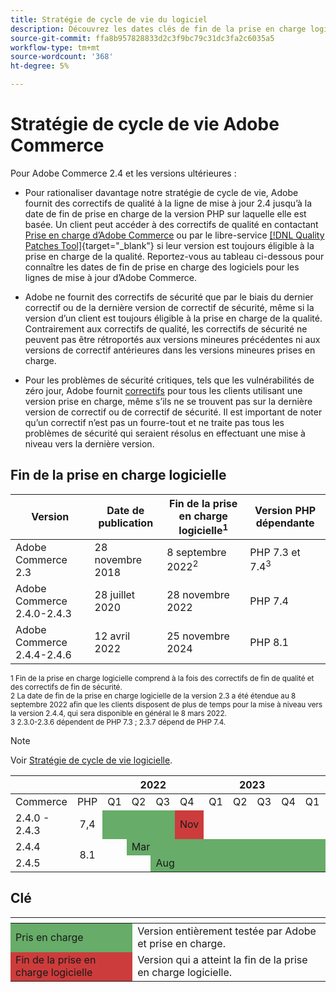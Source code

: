 ```yaml
---
title: Stratégie de cycle de vie du logiciel
description: Découvrez les dates clés de fin de la prise en charge logicielle des versions d’Adobe Commerce.
source-git-commit: ffa8b957828833d2c3f9bc79c31dc3fa2c6035a5
workflow-type: tm+mt
source-wordcount: '368'
ht-degree: 5%

---
```



# Stratégie de cycle de vie Adobe Commerce

Pour Adobe Commerce 2.4 et les versions ultérieures :

- Pour rationaliser davantage notre stratégie de cycle de vie, Adobe fournit des correctifs de qualité à la ligne de mise à jour 2.4 jusqu’à la date de fin de prise en charge de la version PHP sur laquelle elle est basée. Un client peut accéder à des correctifs de qualité en contactant [Prise en charge d’Adobe Commerce](https://developer.adobe.com/commerce/contributor/community/support/) ou par le libre-service [[!DNL Quality Patches Tool]](https://experienceleague.adobe.com/tools/commerce-quality-patches/index.html){target=&quot;_blank&quot;} si leur version est toujours éligible à la prise en charge de la qualité. Reportez-vous au tableau ci-dessous pour connaître les dates de fin de prise en charge des logiciels pour les lignes de mise à jour d’Adobe Commerce.

- Adobe ne fournit des correctifs de sécurité que par le biais du dernier correctif ou de la dernière version de correctif de sécurité, même si la version d’un client est toujours éligible à la prise en charge de la qualité. Contrairement aux correctifs de qualité, les correctifs de sécurité ne peuvent pas être rétroportés aux versions mineures précédentes ni aux versions de correctif antérieures dans les versions mineures prises en charge.

- Pour les problèmes de sécurité critiques, tels que les vulnérabilités de zéro jour, Adobe fournit [correctifs](https://support.magento.com/hc/en-us/sections/360003869892-Known-issues-patches-attached-) pour tous les clients utilisant une version prise en charge, même s’ils ne se trouvent pas sur la dernière version de correctif ou de correctif de sécurité. Il est important de noter qu’un correctif n’est pas un fourre-tout et ne traite pas tous les problèmes de sécurité qui seraient résolus en effectuant une mise à niveau vers la dernière version.

## Fin de la prise en charge logicielle

| Version | Date de publication | Fin de la prise en charge logicielle<sup>1</sup> | Version PHP dépendante |
| -------------------------------- | ----------------- | ----------------------------------- | --------------------------- |
| Adobe Commerce 2.3 | 28 novembre 2018 | 8 septembre 2022<sup>2</sup> | PHP 7.3 et 7.4<sup>3</sup> |
| Adobe Commerce 2.4.0-2.4.3 | 28 juillet 2020 | 28 novembre 2022 | PHP 7.4 |
| Adobe Commerce 2.4.4-2.4.6 | 12 avril 2022 | 25 novembre 2024 | PHP 8.1 |

<sup>1 Fin de la prise en charge logicielle comprend à la fois des correctifs de fin de qualité et des correctifs de fin de sécurité.</sup><br>
<sup>2 La date de fin de la prise en charge logicielle de la version 2.3 a été étendue au 8 septembre 2022 afin que les clients disposent de plus de temps pour la mise à niveau vers la version 2.4.4, qui sera disponible en général le 8 mars 2022.</sup><br>
<sup>3 2.3.0-2.3.6 dépendent de PHP 7.3 ; 2.3.7 dépend de PHP 7.4.</sup>

>[!NOTE]
>
>Voir [Stratégie de cycle de vie logicielle](https://www.adobe.com/content/dam/cc/en/legal/terms/enterprise/pdfs/Adobe-Commerce-Software-Lifecycle-Policy.pdf).

<table>
<thead>
  <tr>
    <th colspan="2"></th>
    <th colspan="4">2022</th>
    <th colspan="4">2023</th>
    <th colspan="4">2024</th>
  </tr>
</thead>
<tbody>
  <tr>
    <td>Commerce</td>
    <td>PHP</td>
    <td>Q1</td>
    <td>Q2</td>
    <td>Q3</td>
    <td>Q4</td>
    <td>Q1</td>
    <td>Q2</td>
    <td>Q3</td>
    <td>Q4</td>
    <td>Q1</td>
    <td>Q2</td>
    <td>Q3</td>
    <td>Q4</td>
  </tr>
  <tr>
    <td>2.4.0 - 2.4.3</td>
    <td style="text-align:center">7,4</td>
    <td colspan="3" style="background-color:#67ac68;"></td>
    <td style="background-color:#cd3c3c;">Nov</td>
    <td colspan="8" ></td>
  </tr>
  <tr>
    <td>2.4.4</td>
    <td rowspan="2" style="text-align:center">8.1</td>
    <td></td>
    <td colspan="10" style="background-color:#67ac68;">Mar</td>
    <td rowspan="2" style="background-color:#cd3c3c;">Nov</td>
  </tr>
  <tr>
    <td>2.4.5</td>
    <td colspan="2"></td>
    <td colspan="9" style="background-color:#67ac68;">Aug</td>
  </tr>
</tbody>
</table>

## Clé

<table>
  <thead>
   <tr>
    <th></th>
    <th></th>
   </tr>
  </thead>
 <tbody>
  <tr>
   <td style="background-color:#67ac68;">Pris en charge</td>
   <td>Version entièrement testée par Adobe et prise en charge.</td>
  </tr>
  <tr>
   <td style="background-color:#cd3c3c;">Fin de la prise en charge logicielle</td>
   <td>Version qui a atteint la fin de la prise en charge logicielle.</td>
  </tr>
 </tbody>
</table>
